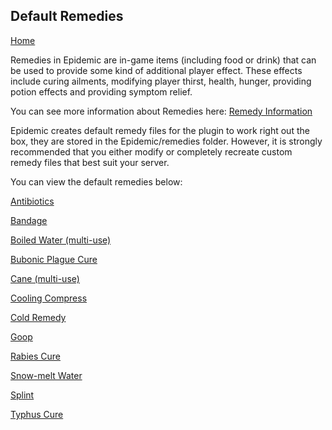 ## Default Remedies

[Home](https://torpkev.github.io/epidemic_docs)

Remedies in Epidemic are in-game items (including food or drink) that can be used to provide some kind of additional player effect.  These effects include curing ailments, modifying player thirst, health, hunger, providing potion effects and providing symptom relief.

You can see more information about Remedies here: [Remedy Information](https://torpkev.github.io/epidemic_docs/remedies)

Epidemic creates default remedy files for the plugin to work right out the box, they are stored in the Epidemic/remedies folder.  However, it is strongly recommended that you either modify or completely recreate custom remedy files that best suit your server.

You can view the default remedies below:

[Antibiotics](https://torpkev.github.io/epidemic_docs/defaults/remedies/antibiotics.yml)

[Bandage](https://torpkev.github.io/epidemic_docs/defaults/remedies/bandage.yml)

[Boiled Water (multi-use)](https://torpkev.github.io/epidemic_docs/defaults/remedies/boiled_water.yml)

[Bubonic Plague Cure](https://torpkev.github.io/epidemic_docs/defaults/remedies/bubonic_cure.yml)

[Cane (multi-use)](https://torpkev.github.io/epidemic_docs/defaults/remedies/cane.yml)

[Cooling Compress](https://torpkev.github.io/epidemic_docs/defaults/remedies/cooling_compress.yml)

[Cold Remedy](https://torpkev.github.io/epidemic_docs/defaults/remedies/coldremedy.yml)

[Goop](https://torpkev.github.io/epidemic_docs/defaults/remedies/goop.yml)

[Rabies Cure](https://torpkev.github.io/epidemic_docs/defaults/remedies/rabies_cure.yml)

[Snow-melt Water](https://torpkev.github.io/epidemic_docs/defaults/remedies/snowmelt.yml)

[Splint](https://torpkev.github.io/epidemic_docs/defaults/remedies/splint.yml)

[Typhus Cure](https://torpkev.github.io/epidemic_docs/defaults/remedies/typhus_cure.yml)
